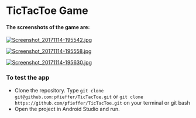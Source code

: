 # TicTacToe Game


#### The screenshots of the game are:

[![Screenshot_20171114-195542.jpg](https://s17.postimg.org/6bziodn9b/Screenshot_20171114-195542.jpg)](https://postimg.org/image/f70cywc1n/)

[![Screenshot_20171114-195558.jpg](https://s17.postimg.org/5az9yodtb/Screenshot_20171114-195558.jpg)](https://postimg.org/image/97clunysr/)

[![Screenshot_20171114-195630.jpg](https://s17.postimg.org/sp79am3gf/Screenshot_20171114-195630.jpg)](https://postimg.org/image/ame6je7ln/)


### To test the app
* Clone the repository. Type `git clone git@github.com:pfieffer/TicTacToe.git`  or `git clone https://github.com/pfieffer/TicTacToe.git` on your terminal or git bash
* Open the project in Android Studio and run.


